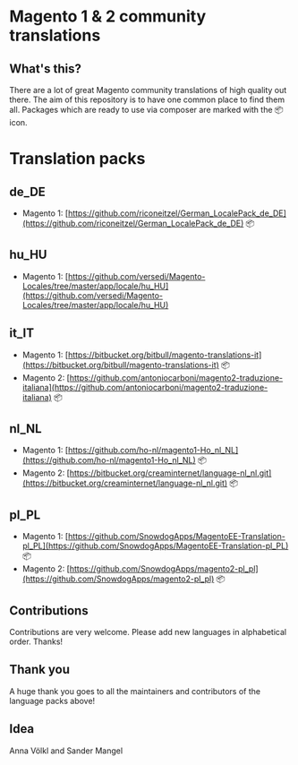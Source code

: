 # Magento 1 & 2 community translations

## What's this?
There are a lot of great Magento community translations of high quality out there. The aim of this repository is to have one common place to find them all.
Packages which are ready to use via composer are marked with the :package: icon.

# Translation packs
## de_DE
- Magento 1: [https://github.com/riconeitzel/German_LocalePack_de_DE](https://github.com/riconeitzel/German_LocalePack_de_DE) :package:

## hu_HU
- Magento 1: [https://github.com/versedi/Magento-Locales/tree/master/app/locale/hu_HU](https://github.com/versedi/Magento-Locales/tree/master/app/locale/hu_HU)

## it_IT
- Magento 1: [https://bitbucket.org/bitbull/magento-translations-it](https://bitbucket.org/bitbull/magento-translations-it) :package:
- Magento 2: [https://github.com/antoniocarboni/magento2-traduzione-italiana](https://github.com/antoniocarboni/magento2-traduzione-italiana) :package:

## nl_NL
- Magento 1: [https://github.com/ho-nl/magento1-Ho_nl_NL](https://github.com/ho-nl/magento1-Ho_nl_NL) :package:
- Magento 2: [https://bitbucket.org/creaminternet/language-nl_nl.git](https://bitbucket.org/creaminternet/language-nl_nl.git) :package:

## pl_PL
-  Magento 1: [https://github.com/SnowdogApps/MagentoEE-Translation-pl_PL](https://github.com/SnowdogApps/MagentoEE-Translation-pl_PL) :package:
- Magento 2: [https://github.com/SnowdogApps/magento2-pl_pl](https://github.com/SnowdogApps/magento2-pl_pl) :package:


## Contributions
Contributions are very welcome. Please add new languages in alphabetical order. Thanks!

## Thank you
A huge thank you goes to all the maintainers and contributors of the language packs above!

## Idea
Anna Völkl and Sander Mangel
